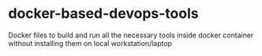 # docker-based-devops-tools
Docker files to build and run all the necessary tools inside docker container without installing them on local workstation/laptop
